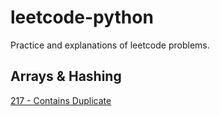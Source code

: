 # leetcode-python
Practice and explanations of leetcode problems.

## Arrays & Hashing

[217 - Contains Duplicate](arrays-and-hashing/217-contains-duplicate.md)
